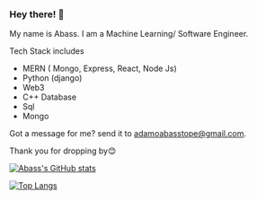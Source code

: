 ### Hey there! 👋

My name is Abass. I am a Machine Learning/ Software Engineer.

Tech Stack includes

- MERN ( Mongo, Express, React, Node Js)
- Python (django)
- Web3
- C++
Database
- Sql 
- Mongo


Got a message for me? send it to adamoabasstope@gmail.com.

Thank you for dropping by😊


[![Abass's GitHub stats](https://github-readme-stats.vercel.app/api?username=iamtope&count_private=true&show_icons=true&theme=dracula)](https://github.com/anuraghazra/github-readme-stats)

[![Top Langs](https://github-readme-stats.vercel.app/api/top-langs/?username=iamtope&layout=compact&theme=dracula&count_private=true)](https://github.com/anuraghazra/github-readme-stats)
